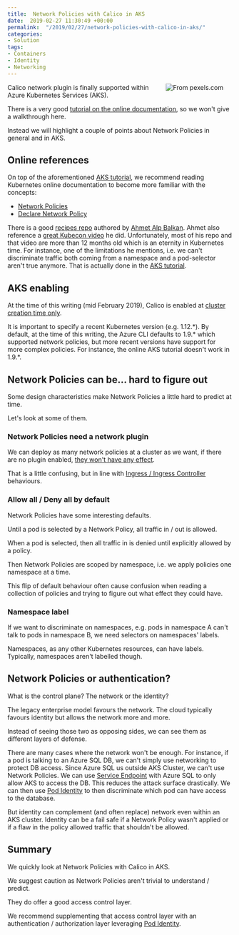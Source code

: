 ```yaml
---
title:  Network Policies with Calico in AKS
date:  2019-02-27 11:30:49 +00:00
permalink:  "/2019/02/27/network-policies-with-calico-in-aks/"
categories:
- Solution
tags:
- Containers
- Identity
- Networking
---
```

<img style="float:right;padding-right:20px;" title="From pexels.com" src="https://vincentlauzon.files.wordpress.com/2019/02/barrier-blur-chain-link-fence-1674819-e1550525929813.jpg" />

Calico network plugin is finally supported within Azure Kubernetes Services (AKS).

There is a very good <a href="https://docs.microsoft.com/en-us/azure/aks/use-network-policies">tutorial on the online documentation</a>, so we won't give a walkthrough here.

Instead we will highlight a couple of points about Network Policies in general and in AKS.

<h2>Online references</h2>

On top of the aforementioned <a href="https://docs.microsoft.com/en-us/azure/aks/use-network-policies">AKS tutorial</a>, we recommend reading Kubernetes online documentation to become more familiar with the concepts:

<ul>
<li><a href="https://kubernetes.io/docs/concepts/services-networking/network-policies/">Network Policies</a></li>
<li><a href="https://kubernetes.io/docs/tasks/administer-cluster/declare-network-policy/">Declare Network Policy</a></li>
</ul>

There is a good <a href="https://github.com/ahmetb/kubernetes-network-policy-recipes">recipes repo</a> authored by <a href="https://github.com/ahmetb">Ahmet Alp Balkan</a>.  Ahmet also reference a <a href="https://www.youtube.com/watch?v=3gGpMmYeEO8">great Kubecon video</a> he did.  Unfortunately, most of his repo and that video are more than 12 months old which is an eternity in Kubernetes time.  For instance, one of the limitations he mentions, i.e. we can't discriminate traffic both coming from a namespace and a pod-selector aren't true anymore.  That is actually done in the <a href="https://docs.microsoft.com/en-us/azure/aks/use-network-policies#allow-traffic-only-from-within-a-defined-namespace">AKS tutorial</a>.

<h2>AKS enabling</h2>

At the time of this writing (mid February 2019), Calico is enabled at <a href="https://docs.microsoft.com/en-us/azure/aks/use-network-policies#create-an-aks-cluster-and-enable-network-policy">cluster creation time only</a>.

It is important to specify a recent Kubernetes version (e.g. 1.12.&#042;).  By default, at the time of this writing, the Azure CLI defaults to 1.9.&#042; which supported network policies, but more recent versions have support for more complex policies.  For instance, the online AKS tutorial doesn't work in 1.9.&#042;.

<h2>Network Policies can be...  hard to figure out</h2>

Some design characteristics make Network Policies a little hard to predict at time.

Let's look at some of them.

<h3>Network Policies need a network plugin</h3>

We can deploy as many network policies at a cluster as we want, if there are no plugin enabled, <a href="https://kubernetes.io/docs/concepts/services-networking/network-policies/#prerequisites">they won't have any effect</a>.

That is a little confusing, but in line with <a href="https://vincentlauzon.com/2018/11/21/understanding-simple-http-ingress-in-aks/">Ingress / Ingress Controller</a> behaviours.

<h3>Allow all / Deny all by default</h3>

Network Policies have some interesting defaults.

Until a pod is selected by a Network Policy, all traffic in / out is allowed.

When a pod is selected, then all traffic in is denied until explicitly allowed by a policy.

Then Network Policies are scoped by namespace, i.e. we apply policies one namespace at a time.

This flip of default behaviour often cause confusion when reading a collection of policies and trying to figure out what effect they could have.

<h3>Namespace label</h3>

If we want to discriminate on namespaces, e.g. pods in namespace A can't talk to pods in namespace B, we need selectors on namespaces' labels.

Namespaces, as any other Kubernetes resources, can have labels.  Typically, namespaces aren't labelled though.

<h2>Network Policies or authentication?</h2>

What is the control plane?  The network or the identity?

The legacy enterprise model favours the network.  The cloud typically favours identity but allows the network more and more.

Instead of seeing those two as opposing sides, we can see them as different layers of defense.

There are many cases where the network won't be enough.  For instance, if a pod is talking to an Azure SQL DB, we can't simply use networking to protect DB access.  Since Azure SQL us outside AKS Cluster, we can't use Network Policies.  We can use <a href="https://vincentlauzon.com/2017/10/04/virtual-network-service-endpoint-hello-world/">Service Endpoint</a> with Azure SQL to only allow AKS to access the DB.  This reduces the attack surface drastically.  We can then use <a href="https://vincentlauzon.com/2019/02/19/azure-ad-pod-identity-in-aks/">Pod Identity</a> to then discriminate which pod can have access to the database.

But identity can complement (and often replace) network even within an AKS cluster.  Identity can be a fail safe if a Network Policy wasn't applied or if a flaw in the policy allowed traffic that shouldn't be allowed.

<h2>Summary</h2>

We quickly look at Network Policies with Calico in AKS.

We suggest caution as Network Policies aren't trivial to understand / predict.

They do offer a good access control layer.

We recommend supplementing that access control layer with an authentication / authorization layer leveraging <a href="https://vincentlauzon.com/2019/02/19/azure-ad-pod-identity-in-aks/">Pod Identity</a>.